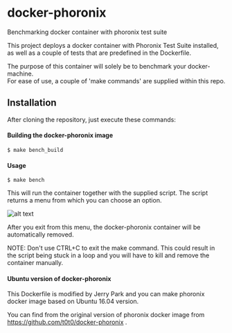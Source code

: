 # docker-phoronix
Benchmarking docker container with phoronix test suite

This project deploys a docker container with Phoronix Test Suite installed, as well as a couple of tests that are predefined in the Dockerfile.  

The purpose of this container will solely be to benchmark your docker-machine.  
For ease of use, a couple of 'make commands' are supplied within this repo.

## Installation


After cloning the repository, just execute these commands:

#### Building the docker-phoronix image  

```
$ make bench_build
```

#### Usage

```
$ make bench
```

This will run the container together with the supplied script. The script returns a menu from which you can choose an option.

![alt text](img/docker-phoronix.png "Menu")

After you exit from this menu, the docker-phoronix container will be automatically removed.

NOTE: Don't use CTRL+C to exit the make command. This could result in the script being stuck in a loop and you will have to kill and remove the container manually.

#### Ubuntu version of docker-phoronix

This Dockerfile is modified by Jerry Park and you can make phoronix docker image based on Ubuntu 16.04 version.

You can find from the original version of phoronix docker image from https://github.com/t0t0/docker-phoronix . 
